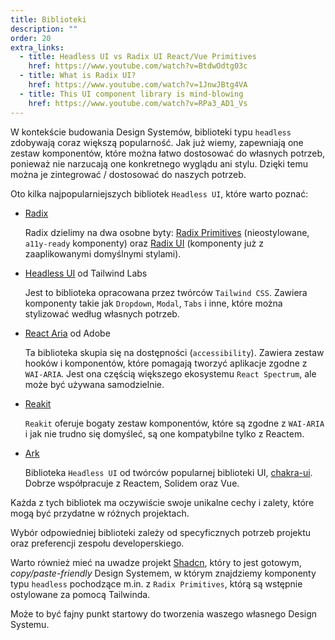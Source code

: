 ```yaml
---
title: Biblioteki
description: ""
order: 20
extra_links:
  - title: Headless UI vs Radix UI React/Vue Primitives
    href: https://www.youtube.com/watch?v=BtdwOdtg03c
  - title: What is Radix UI?
    href: https://www.youtube.com/watch?v=1JnwJBtg4VA
  - title: This UI component library is mind-blowing
    href: https://www.youtube.com/watch?v=RPa3_AD1_Vs
---
```


W kontekście budowania Design Systemów, biblioteki typu `headless` zdobywają coraz większą popularność. Jak już wiemy, zapewniają one zestaw komponentów, które można łatwo dostosować do własnych potrzeb, ponieważ nie narzucają one konkretnego wyglądu ani stylu. Dzięki temu można je zintegrować / dostosować do naszych potrzeb.

Oto kilka najpopularniejszych bibliotek `Headless UI`, które warto poznać:

- [Radix](https://www.radix-ui.com/)

  Radix dzielimy na dwa osobne byty: [Radix Primitives](https://www.radix-ui.com/primitives) (nieostylowane, `a11y-ready` komponenty) oraz [Radix UI](https://www.radix-ui.com/) (komponenty już z zaaplikowanymi domyślnymi stylami).

- [Headless UI](https://headlessui.com/) od Tailwind Labs

  Jest to biblioteka opracowana przez twórców `Tailwind CSS`. Zawiera komponenty takie jak `Dropdown`, `Modal`, `Tabs` i inne, które można stylizować według własnych potrzeb.

- [React Aria](https://react-spectrum.adobe.com/react-aria/) od Adobe

  Ta biblioteka skupia się na dostępności (`accessibility`). Zawiera zestaw hooków i komponentów, które pomagają tworzyć aplikacje zgodne z `WAI-ARIA`. Jest ona częścią większego ekosystemu `React Spectrum`, ale może być używana samodzielnie.

- [Reakit](https://reakit.io/)

  `Reakit` oferuje bogaty zestaw komponentów, które są zgodne z `WAI-ARIA` i jak nie trudno się domyśleć, są one kompatybilne tylko z Reactem.

- [Ark](https://ark-ui.com//)

  Biblioteka `Headless UI` od twórców popularnej biblioteki UI, [chakra-ui](https://v2.chakra-ui.com/). Dobrze współpracuje z Reactem, Solidem oraz Vue.

Każda z tych bibliotek ma oczywiście swoje unikalne cechy i zalety, które mogą być przydatne w różnych projektach.

Wybór odpowiedniej biblioteki zależy od specyficznych potrzeb projektu oraz preferencji zespołu developerskiego.

Warto również mieć na uwadze projekt [Shadcn](https://ui.shadcn.com/), który to jest gotowym, _copy/paste-friendly_ Design Systemem, w którym znajdziemy komponenty typu `headless` pochodzące m.in. z `Radix Primitives`, którą są wstępnie ostylowane za pomocą Tailwinda.

Może to być fajny punkt startowy do tworzenia waszego własnego Design Systemu.
